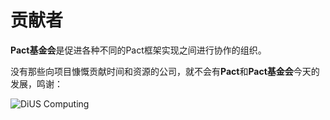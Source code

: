 # 贡献者

**Pact基金会**是促进各种不同的Pact框架实现之间进行协作的组织。

没有那些向项目慷慨贡献时间和资源的公司，就不会有**Pact**和**Pact基金会**今天的发展，鸣谢：

![DiUS Computing](http://www.pact.io/media/dius_logo_colour.png)

